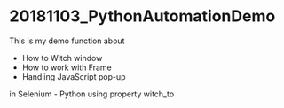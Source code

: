 # 20181103_PythonAutomationDemo
This is my demo function about 
- How to Witch window
- How to work with Frame
- Handling JavaScript pop-up

in Selenium - Python using property witch_to
